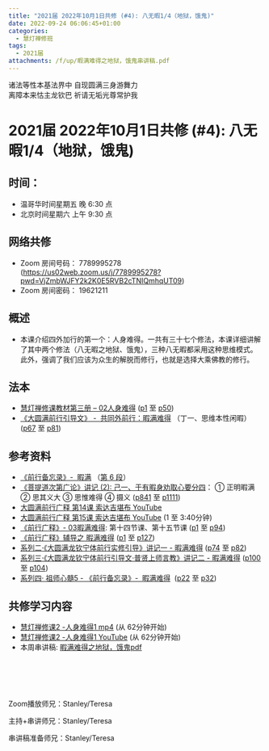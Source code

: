 ```yaml
---
title: "2021届 2022年10月1日共修 (#4): 八无暇1/4（地狱，饿鬼)"
date: 2022-09-24 06:06:45+01:00
categories:
  - 慧灯禅修班
tags:
  - 2021届
attachments: /f/up/暇满难得之地狱，饿鬼串讲稿.pdf
---
```

<!--StartFragment-->

诸法等性本基法界中 自现圆满三身游舞力\
离障本来怙主龙钦巴 祈请无垢光尊常护我

# 2021届 2022年10月1日共修 (#4): 八无暇1/4（地狱，饿鬼)

<!--EndFragment-->

<!--StartFragment-->

## 时间：

* 温哥华时间星期五 晚 6:30 点
* 北京时间星期六 上午 9:30 点

## 网络共修

* Zoom 房间号码： 7789995278 (<https://us02web.zoom.us/j/7789995278?pwd=VjZmbWJFY2k2K0E5RVB2cTNIQmhqUT09>)
* Zoom 房间密码： 19621211

## 概述

* 本课介绍四外加行的第一个：人身难得。一共有三十七个修法，本课详细讲解了其中两个修法（八无暇之地狱、饿鬼），三种八无暇都采用这种思维模式。此外，强调了我们应该为众生的解脱而修行，也就是选择大乘佛教的修行。

## 法本

* [慧灯禅修课教材第三册 – 02人身难得](https://huidengchanxiu.net/books/b3/3-02) ([p1](https://huidengchanxiu.net/books/b3/3-02#p1) 至 [p50](https://huidengchanxiu.net/books/b3/3-02#p50))
* [《](https://huidengchanxiu.net/refs/qxgs/qxgs-03xm)[大圆满前行引导文》 -  共同外前行：暇满难得](https://huidengchanxiu.net/books/dymqx/#%E4%B8%80%E6%9A%87%E6%BB%A1%E9%9A%BE%E5%BE%97) （丁一、思维本性闲暇）([p67](https://huidengchanxiu.net/books/dymqx/#p67) 至 [p81](https://huidengchanxiu.net/books/dymqx/#p81))

## 参考资料

* [《前行备忘录》-  暇满](https://huidengchanxiu.net/refs/qxbwl/qxxl4-01xm) （[第 6 段](https://huidengchanxiu.net/refs/qxbwl/qxxl4-01xm/#6)）
* [《菩提道次第广论》讲记 (2): 己一、于有暇身劝取心要分四](https://huidengchanxiu.net/refs/ptdcdgl/2#%E5%B7%B1%E4%B8%80%E4%BA%8E%E6%9C%89%E6%9A%87%E8%BA%AB%E5%8A%9D%E5%8F%96%E5%BF%83%E8%A6%81%E5%88%86%E5%9B%9B--%E6%AD%A3%E6%98%8E%E6%9A%87%E6%BB%A1--%E6%80%9D%E5%85%B6%E4%B9%89%E5%A4%A7--%E6%80%9D%E6%83%9F%E9%9A%BE%E5%BE%97--%E6%91%84%E4%B9%89)： ① 正明暇满 ② 思其义大 ③ 思惟难得 ④ 摄义  ([p841](https://huidengchanxiu.net/refs/ptdcdgl/2#p841) 至 [p1111](https://huidengchanxiu.net/refs/ptdcdgl/2/#p1111))
* [大圆满前行广释 第14课 索达吉堪布 YouTube](https://www.youtube.com/watch?v=Mo-g0lcK0s4)
* [大圆满前行广释 第15课 索达吉堪布 YouTube](https://www.youtube.com/watch?v=zUToyRhqtso) (1 至 3:40分钟)
* [《前行广释》- 03暇满难得](https://huidengchanxiu.net/refs/qxgs/qxgs-03xm): 第十四节课、第十五节课 ([p1](https://huidengchanxiu.net/refs/qxgs/qxgs-03xm/#p1) 至 [p94](https://huidengchanxiu.net/refs/qxgs/qxgs-03xm/#p94))
* [《前行广释》辅导之 暇满难得](https://huidengchanxiu.net/refs/qxgs/fudao/qxgsfd-03xm) ([p1](https://huidengchanxiu.net/refs/qxgs/fudao/qxgsfd-03xm#p1) 至 [p127](https://huidengchanxiu.net/refs/qxgs/fudao/qxgsfd-03xm#p127))
* [系列二·《大圆满龙钦宁体前行实修引导》讲记一 - 暇满难得](https://huidengchanxiu.net/refs/xmfw/s2-sxyd1-xmnd) ([p74](https://huidengchanxiu.net/refs/xmfw/s2-sxyd1-xmnd#p74) 至 [p82](https://huidengchanxiu.net/refs/xmfw/s2-sxyd1-xmnd#p82))
* [系列三·《大圆满龙钦宁体前行引导文·普贤上师言教》讲记二 - 暇满难得](https://huidengchanxiu.net/refs/xmfw/s3-ydw2-xmnd) ([p100](https://huidengchanxiu.net/refs/xmfw/s3-ydw2-xmnd#p100) 至 [p104](https://huidengchanxiu.net/refs/xmfw/s3-ydw2-xmnd#p104))
* [系列四· 祖师心髓5 - 《前行备忘录》-  暇满难得](https://huidengchanxiu.net/refs/xmfw/s4-zsxs5-qxbwl-xmnd)  ([p22](https://huidengchanxiu.net/refs/xmfw/s4-zsxs5-qxbwl-xmnd#p22) 至 [p32](https://huidengchanxiu.net/refs/xmfw/s4-zsxs5-qxbwl-xmnd#p32))

## **共修学习内容**

* [慧灯禅修课2 -人身难得1 mp4](http://huidengchanxiu.net/jmy/%e6%85%a7%e7%81%af%e7%a6%85%e4%bf%ae%e8%af%be/%e6%85%a7%e7%81%af%e7%a6%85%e4%bf%ae%e8%af%be%e7%ac%ac%e4%b8%89%e5%86%8c/02-1%20%e6%85%a7%e7%81%af%e7%a6%85%e4%bf%ae%e8%af%be2%20%e4%ba%ba%e8%ba%ab%e9%9a%be%e5%be%971.mp4) (从 62分钟开始)
* [慧灯禅修课2 -人身难得1 YouTube](https://www.youtube.com/watch?v=cIW5puf5xbE&list=PLQU9iXcMduTfoo8rKZhj69k-OOas8C1Of&index=2) (从 62分钟开始)
* 本周串讲稿: [暇满难得之地狱，饿鬼pdf](/f/up/暇满难得之地狱，饿鬼串讲稿.pdf)

#       

Zoom播放师兄：Stanley/Teresa

主持+串讲师兄：Stanley/Teresa

串讲稿准备师兄：Stanley/Teresa

<!--EndFragment-->